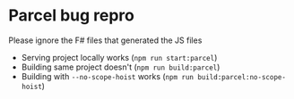 # Parcel bug repro

Please ignore the F# files that generated the JS files

- Serving project locally works (`npm run start:parcel`)
- Building same project doesn't (`npm run build:parcel`)
- Building with `--no-scope-hoist` works (`npm run build:parcel:no-scope-hoist`)